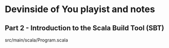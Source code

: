 # Devinside of You playist and notes

## Part 2 - Introduction to the Scala Build Tool (SBT)

src/main/scala/Program.scala
